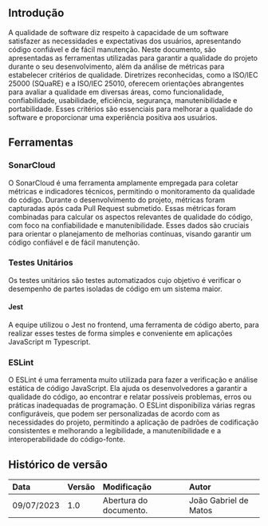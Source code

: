 ## Introdução

A qualidade de software diz respeito à capacidade de um software satisfazer as necessidades e expectativas dos usuários, apresentando código confiável e de fácil manutenção. Neste documento, são apresentadas as ferramentas utilizadas para garantir a qualidade do projeto durante o seu desenvolvimento, além da análise de métricas para estabelecer critérios de qualidade. Diretrizes reconhecidas, como a ISO/IEC 25000 (SQuaRE) e a ISO/IEC 25010, oferecem orientações abrangentes para avaliar a qualidade em diversas áreas, como funcionalidade, confiabilidade, usabilidade, eficiência, segurança, manutenibilidade e portabilidade. Esses critérios são essenciais para melhorar a qualidade do software e proporcionar uma experiência positiva aos usuários.

## Ferramentas

### SonarCloud

O SonarCloud é uma ferramenta amplamente empregada para coletar métricas e indicadores técnicos, permitindo o monitoramento da qualidade do código. Durante o desenvolvimento do projeto, métricas foram capturadas após cada Pull Request submetido. Essas métricas foram combinadas para calcular os aspectos relevantes de qualidade do código, com foco na confiabilidade e manutenibilidade. Esses dados são cruciais para orientar o planejamento de melhorias contínuas, visando garantir um código confiável e de fácil manutenção.

### Testes Unitários

Os testes unitários são testes automatizados cujo objetivo é verificar o desempenho de partes isoladas de código em um sistema maior.

#### Jest 

A equipe utilizou o Jest no frontend, uma ferramenta de código aberto, para realizar esses testes de forma simples e conveniente em aplicações JavaScript m Typescript.



### ESLint

O ESLint é uma ferramenta muito utilizada para fazer a verificação e análise estática de código JavaScript. Ela ajuda os desenvolvedores a garantir a qualidade do código, ao encontrar e relatar possíveis problemas, erros ou práticas inadequadas de programação. O ESLint disponibiliza várias regras configuráveis, que podem ser personalizadas de acordo com as necessidades do projeto, permitindo a aplicação de padrões de codificação consistentes e melhorando a legibilidade, a manutenibilidade e a interoperabilidade do código-fonte.




## Histórico de versão 

| Data       | Versão | Modificação                     | Autor         |
| :--------- | :----- | :------------------------------ | :-----------  |
| 09/07/2023 | 1.0    | Abertura do documento.          | João Gabriel de Matos |
